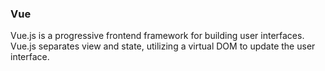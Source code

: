 ### Vue

Vue.js is a progressive frontend framework for building user interfaces.
Vue.js separates view and state, utilizing a virtual DOM to update the user interface.
